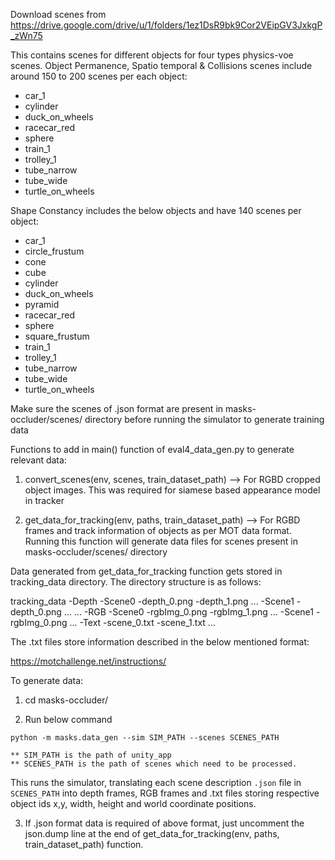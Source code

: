 Download scenes from https://drive.google.com/drive/u/1/folders/1ez1DsR9bk9Cor2VEipGV3JxkgP_zWn75

This contains scenes for different objects for four types physics-voe scenes. Object Permanence, Spatio temporal & Collisions scenes include around 150 to 200 scenes per each object:

- car_1
- cylinder
- duck_on_wheels
- racecar_red
- sphere
- train_1
- trolley_1
- tube_narrow
- tube_wide
- turtle_on_wheels


Shape Constancy includes the below objects and have 140 scenes per object:
- car_1
- circle_frustum
- cone
- cube
- cylinder
- duck_on_wheels
- pyramid
- racecar_red
- sphere
- square_frustum
- train_1
- trolley_1
- tube_narrow
- tube_wide
- turtle_on_wheels


Make sure the scenes of .json format are present in masks-occluder/scenes/ directory before running the simulator to generate training data


Functions to add in main() function of eval4_data_gen.py to generate relevant data:

1. convert_scenes(env, scenes, train_dataset_path) --> For RGBD cropped object images. This was required for siamese based appearance model in tracker


2. get_data_for_tracking(env, paths, train_dataset_path) --> For RGBD frames and track information of objects as per MOT data format.
Running this function will generate data files for scenes present in masks-occluder/scenes/ directory

Data generated from get_data_for_tracking function gets stored in tracking_data directory. The directory structure is as follows:

tracking_data
    -Depth
        -Scene0
            -depth_0.png
            -depth_1.png
            ...
        -Scene1
            -depth_0.png
            ...
        ...
    -RGB
        -Scene0
            -rgbImg_0.png
            -rgbImg_1.png
            ...
        -Scene1
            -rgbImg_0.png
            ...
    -Text
        -scene_0.txt
        -scene_1.txt
        ...

The .txt files store information described in the below mentioned format:

https://motchallenge.net/instructions/



To generate data:
1. cd masks-occluder/

2. Run below command

```
python -m masks.data_gen --sim SIM_PATH --scenes SCENES_PATH
```

    ** SIM_PATH is the path of unity_app 
    ** SCENES_PATH is the path of scenes which need to be processed. 


This runs the simulator, translating each scene description `.json` file in `SCENES_PATH` into depth frames, RGB frames and .txt files storing respective object ids x,y, width, height and world coordinate positions. 

3. If .json format data is required of above format, just uncomment the json.dump line at the end of get_data_for_tracking(env, paths, train_dataset_path) function. 